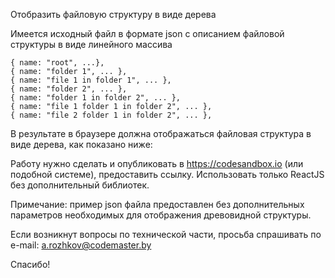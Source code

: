 Отобразить файловую структуру в виде дерева

Имеется исходный файл в формате json c описанием файловой структуры в виде линейного массива

```
{ name: "root", ...},
{ name: "folder 1", ... },
{ name: "file 1 in folder 1", ... },
{ name: "folder 2", ... },
{ name: "folder 1 in folder 2", ... },
{ name: "file 1 folder 1 in folder 2", ... },
{ name: "file 2 folder 1 in folder 2", ... },
```


В результате в браузере должна отображаться файловая структура в виде дерева, как показано ниже:


Работу нужно сделать и опубликовать в https://codesandbox.io (или подобной системе), предоставить ссылку.
Использовать только ReactJS без дополнительный библиотек.

Примечание: пример json файла предоставлен без дополнительных параметров необходимых для отображения древовидной структуры.

Если возникнут вопросы по технической части, просьба спрашивать по e-mail: a.rozhkov@codemaster.by

Спасибо!
